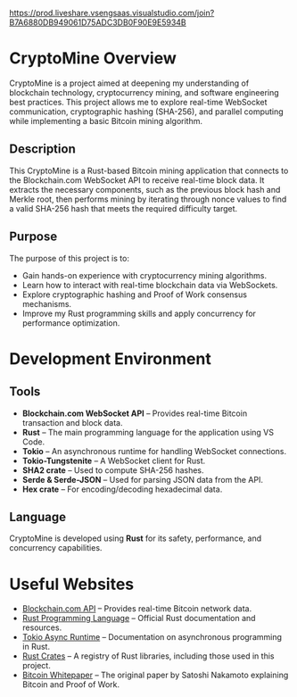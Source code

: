 https://prod.liveshare.vsengsaas.visualstudio.com/join?B7A6880DB949061D75ADC3DB0F90E9E5934B

# CryptoMine Overview
CryptoMine is a project aimed at deepening my understanding of blockchain technology, cryptocurrency mining, and software engineering best practices. This project allows me to explore real-time WebSocket communication, cryptographic hashing (SHA-256), and parallel computing while implementing a basic Bitcoin mining algorithm.

## Description
This CryptoMine is a Rust-based Bitcoin mining application that connects to the Blockchain.com WebSocket API to receive real-time block data. It extracts the necessary components, such as the previous block hash and Merkle root, then performs mining by iterating through nonce values to find a valid SHA-256 hash that meets the required difficulty target.

## Purpose
The purpose of this project is to:
- Gain hands-on experience with cryptocurrency mining algorithms.
- Learn how to interact with real-time blockchain data via WebSockets.
- Explore cryptographic hashing and Proof of Work consensus mechanisms.
- Improve my Rust programming skills and apply concurrency for performance optimization.

# Development Environment

## Tools
- **Blockchain.com WebSocket API** – Provides real-time Bitcoin transaction and block data.
- **Rust** – The main programming language for the application using VS Code.
- **Tokio** – An asynchronous runtime for handling WebSocket connections.
- **Tokio-Tungstenite** – A WebSocket client for Rust.
- **SHA2 crate** – Used to compute SHA-256 hashes.
- **Serde & Serde-JSON** – Used for parsing JSON data from the API.
- **Hex crate** – For encoding/decoding hexadecimal data.

## Language
CryptoMine is developed using **Rust** for its safety, performance, and concurrency capabilities.

# Useful Websites
* [Blockchain.com API](https://www.blockchain.com/api) – Provides real-time Bitcoin network data.
* [Rust Programming Language](https://www.rust-lang.org/) – Official Rust documentation and resources.
* [Tokio Async Runtime](https://tokio.rs/) – Documentation on asynchronous programming in Rust.
* [Rust Crates](https://crates.io/) – A registry of Rust libraries, including those used in this project.
* [Bitcoin Whitepaper](https://bitcoin.org/bitcoin.pdf) – The original paper by Satoshi Nakamoto explaining Bitcoin and Proof of Work.

